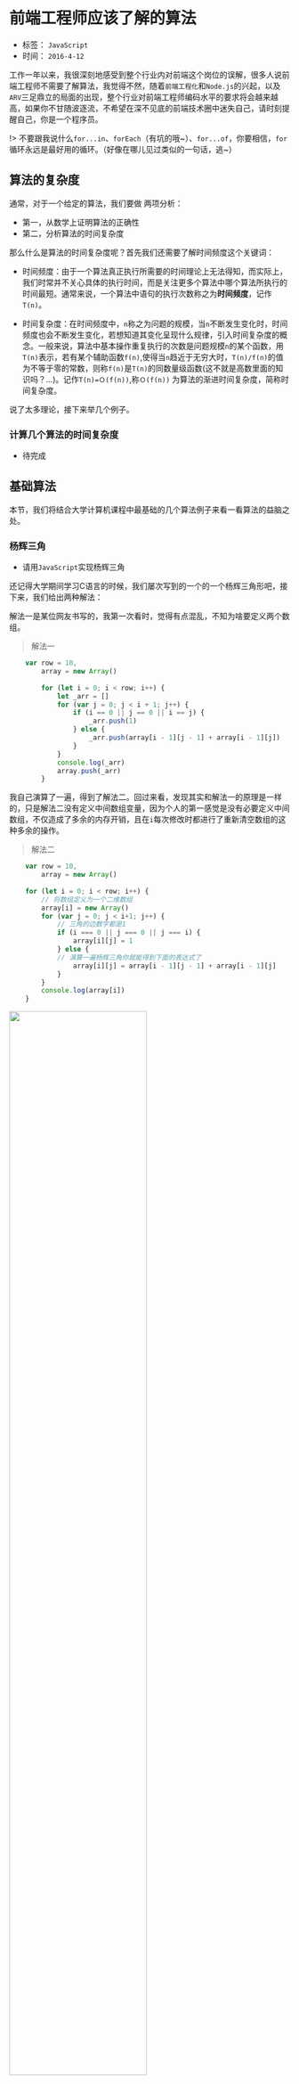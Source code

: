 # 前端工程师应该了解的算法

- 标签： `JavaScript`
- 时间： `2016-4-12`

工作一年以来，我很深刻地感受到整个行业内对前端这个岗位的误解，很多人说前端工程师不需要了解算法，我觉得不然，随着`前端工程化`和`Node.js`的兴起，以及`ARV`三足鼎立的局面的出现，整个行业对前端工程师编码水平的要求将会越来越高，如果你不甘随波逐流，不希望在深不见底的前端技术圈中迷失自己，请时刻提醒自己，你是一个程序员。

!> 不要跟我说什么`for...in`、`forEach`（有坑的哦~）、`for...of`，你要相信，`for`循环永远是最好用的循环。（好像在哪儿见过类似的一句话，逃~）

## 算法的复杂度

通常，对于一个给定的算法，我们要做 两项分析：

- 第一，从数学上证明算法的正确性
- 第二，分析算法的时间复杂度

那么什么是算法的时间复杂度呢？首先我们还需要了解时间频度这个关键词：

- 时间频度：由于一个算法真正执行所需要的时间理论上无法得知，而实际上，我们时常并不关心具体的执行时间，而是关注更多个算法中哪个算法所执行的时间最短。通常来说，一个算法中语句的执行次数称之为**时间频度**，记作`T(n)`。

- 时间复杂度：在时间频度中，`n`称之为问题的规模，当`n`不断发生变化时，时间频度也会不断发生变化，若想知道其变化呈现什么规律，引入时间复杂度的概念。一般来说，算法中基本操作重复执行的次数是问题规模`n`的某个函数，用`T(n)`表示，若有某个辅助函数`f(n)`,使得当`n`趋近于无穷大时，`T(n)/f(n)`的值为不等于零的常数，则称`f(n)`是`T(n)`的同数量级函数(这不就是高数里面的知识吗？...)。记作`T(n)=Ｏ(f(n))`,称`Ｏ(f(n))` 为算法的渐进时间复杂度，简称时间复杂度。

说了太多理论，接下来举几个例子。

### 计算几个算法的时间复杂度

- 待完成

## 基础算法

本节，我们将结合大学计算机课程中最基础的几个算法例子来看一看算法的益脑之处。

### 杨辉三角

- 请用`JavaScript`实现杨辉三角

还记得大学期间学习C语言的时候，我们屡次写到的一个的一个杨辉三角形吧，接下来，我们给出两种解法：

解法一是某位网友书写的，我第一次看时，觉得有点混乱，不知为啥要定义两个数组。

> 解法一

```js
    var row = 10,
        array = new Array()
        
        for (let i = 0; i < row; i++) {
            let _arr = []
            for (var j = 0; j < i + 1; j++) {
                if (i == 0 || j == 0 || i == j) {
                    _arr.push(1)
                } else {
                    _arr.push(array[i - 1][j - 1] + array[i - 1][j])
                }
            }
            console.log(_arr)
            array.push(_arr)
        }
```

我自己演算了一遍，得到了解法二。回过来看，发现其实和解法一的原理是一样的，只是解法二没有定义中间数组变量，因为个人的第一感觉是没有必要定义中间数组，不仅造成了多余的内存开销，且在`i`每次修改时都进行了重新清空数组的这种多余的操作。

> 解法二

```js
    var row = 10,
        array = new Array()
        
    for (let i = 0; i < row; i++) {
        // 将数组定义为一个二维数组
        array[i] = new Array()
        for (var j = 0; j < i+1; j++) {
            // 三角的边数字都是1
            if (i === 0 || j === 0 || j === i) {
                array[i][j] = 1
            } else {
            // 演算一遍杨辉三角你就能得到下面的表达式了    
                array[i][j] = array[i - 1][j - 1] + array[i - 1][j]
            }
        }
        console.log(array[i])
    }
```

<img style="width: 70%" src="./JavaScript/img/js-03.png" alt="">

作为一名入职近一年的前端，深知算法在工作用到的场合相对较少，但还是要多练习！千万不要偷懒！此外，也算是一名老程序员了，网友的答案也请带着参考的角度去看，可以尝试着自己先去完成，再来对比优劣。


## 尾递归

!> 待完成


## 排序算法

排序应该是一个合格的程序员算法的基础了，接下来，我们好好探讨一下。

### 插入排序

插入排序的原理(假设待排序的数组的长度为`l`)：

- 第1次查找，从`0->l`,找到`max`放到`l-1`处
- 第2次查找，从`0->l-1`,找到`max`放到`l-2`处
- 第3次查找，从`0->l-2`,找到`max`放到`l-3`处

依次类推... 于是，我们很快能对以下样题做出解答：

!> 将以下数组进行排序：`[132, 43, 154, 76, 23]`

```js
    var source = [132, 43, 154, 76, 23]

    function sort(arr) {
        var l = arr.length
        for (var i = 0; i < l - 1; i++) {
            var index = 0
            for (var j = 1; j < l - i; j++) {
                if (arr[index] < arr[j]) {
                    index = j
                }
            }
            var temp = arr[l - i - 1]
            arr[l - i - 1] = arr[index]
            arr[index] = temp
        }
        return arr
    }

    console.log(sort(source))
```



### 冒泡排序

冒泡排序的原理其实十分简单，依次比较前后两个

```js
    var source = [132, 43, 154, 76, 23, 1, 0.5, 19]

    function sort(arr) {
        for (var i = 0; i < arr.length; i++) {
            for (var j = 0; j < arr.length - 1; j++) {
                if (arr[j] > arr[j + 1]) {
                    var temp = arr[j + 1]
                    arr[j + 1] = arr[j]
                    arr[j] = temp
                }
            }
        }
        return arr;
    }

    console.log(sort(source))
```

### 选择排序
- 待完成

### 快速排序

快排的原理很简单：

1. 在数据集合中，选择一个元素作为基准
2. 小于基准的移到左边，大于基准的移到右边
3. 对基准左右的两个子集，不断重复第一步和第二步，直到所有子集只剩下一个元素为止。

```js
    var source = [132, 43, 154, 76, 23, 1, 0.5]

    function quickSort(arr) {
        if(arr.length <= 1){
            return arr
        }
        var centerIndex = Math.floor(arr.length/2)
	    var center = arr.splice(centerIndex, 1)[0]
	    var left = []
	    var right = []
	    for(var i = 0; i< arr.length; i++){
	        if(arr[i]<center){
	            left.push(arr[i])
	        } else {
	            right.push(arr[i])
	        }
	    }
	    return quickSort(left).concat([center], quickSort(right))
    }
```


最后，推荐一个演示各种排序的在线网站：[jsdo.it](http://jsdo.it/norahiko/oxIy/fullscreen)


# 待整理

https://zhuanlan.zhihu.com/p/25991956
http://www.cnblogs.com/MythLeige/p/6047838.html
https://zhuanlan.zhihu.com/p/25379917
https://www.zhihu.com/people/asdzxcweeqw/answers

```html
第一个splice是数组展开的问题，ES6有扩展运算符就好啦，es5也只能用apply替代。第二个回文字，我觉得代码太冗余了，js的数组可以解决的问题没必要做个堆栈对象。
```

## 冒泡，选择，快排，堆排
## “请问Array#sort”用的什么排序？
## 二叉树，字符串排序
## 杨辉三角
## 快速排序
## 插入排序
## 冒泡排序
## 二分算法 cd
## Object去重
## 判断一个单词是否是回文？
## 去掉一组整型数组重复的值
## 统计一个字符串出现最多的字母
## 找出下列正数组的最大差值
## 用JS实现Array的indexOf方法
## 算法题基本是给一个数据结构(比如链表, 树, 二叉树), 然后去完成某一些操作(比如查找, 计算, 合并等), 也有一些算法是带智力性质的,
## 第一道题：找出最久未被使用的记录，不需要遍历。
## 第二道题：连连看找路径，给出N次拐弯（折角次数<=N）的一般算法。
## matrix
## 如何实现快排
## 如何实现一个连连看游戏
## 回朔

```html
输入 [10,5,11,7,8,9]
 
输出 6
```

## 随机生成指定长度的字符串
## 实现类似getElementsByClassName 的功能
## 使用JS 实现二叉查找树
